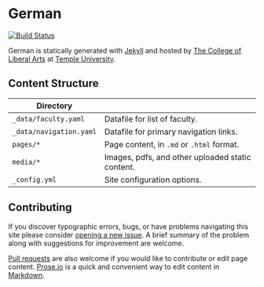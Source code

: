 # German

[![Build Status][travis-img]][travis]

German is statically generated with [Jekyll](https://jekyllrb.com) and hosted by [The College of Liberal Arts](https://liberalarts.temple.edu) at [Temple University](https://temple.edu).

## Content Structure

| Directory |  |
| --- | --- |
| ````_data/faculty.yaml```` | Datafile for list of faculty. |
| ````_data/navigation.yaml```` | Datafile for primary   navigation links. |
| ````pages/*```` | Page content, in ````.md```` or ````.html```` format. |
| ````media/*```` | Images, pdfs, and other uploaded static content. |
| ````_config.yml```` | Site configuration options. |

## Contributing

If you discover typographic errors, bugs, or have problems navigating this site please consider [opening a new issue][issue]. A brief summary of the problem along with suggestions for improvement are welcome.

[Pull requests][pr] are also welcome if you would like to contribute or edit page content. [Prose.io][prose] is a quick and convenient way to edit content in [Markdown][md].


[travis]: https://travis-ci.org/TULiberalArts/German
[travis-img]: https://travis-ci.org/TULiberalArts/German.svg?branch=master
[jekyll]: https://https://jekyllrb.com
[issue]: https://github.com/TULiberalArts/German/issues
[pr]: https://help.github.com/articles/about-pull-requests/
[prose]: https://prose.io/#TULiberalArts/German
[md]: http://whatismarkdown.com/
